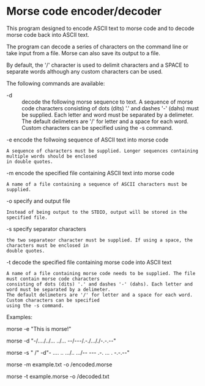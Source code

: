 # Morse code encoder/decoder

This program designed to encode ASCII text to morse code and to decode morse code back into ASCII text.

The program can decode a series of characters on the command line or take input from a file. Morse can also
save its output to a file.

By default, the '/' character is used to delimit characters and a SPACE to separate words although any
custom characters can be used.

The following commands are available:

<DL>
<DT>-d</DT><DD>decode the following morse sequence to text. A sequence of morse code characters consisting of dots (dits) '.' and dashes '-' (dahs) must be supplied. Each letter and word must be separated by a delimeter. The default delimeters are '/' for letter and a space for each word. Custom characters can be specified using the -s command.</DD>
</DL>

-e	encode the follwoing sequence of ASCII text into morse code

	A sequence of characters must be supplied. Longer sequences containing multiple words should be enclosed
    in double quotes.

-m	encode the specified file containing ASCII text into morse code

	A name of a file containing a sequence of ASCII characters must be supplied.

-o	specify and output file

	Instead of being output to the STDIO, output will be stored in the specified file.

-s	specify separator characters

	the two separateor character must be supplied. If using a space, the characters must be enclosed in
	double quotes.

-t	decode the specified file containing morse code into ASCII text

	A name of a file containing morse code needs to be supplied. The file must contain morse code characters
	consisting of dots (dits) '.' and dashes '-' (dahs). Each letter and word must be separated by a delimeter.
	The default delimeters are '/' for letter and a space for each word. Custom characters can be specified
	using the -s command.

Examples:

morse -e "This is morse!"

morse -d "-/..../../... ../... --/---/.-./..././-.-.--"

morse -s " /" -d"- .... .. .../.. .../-- --- .-. ... . -.-.--"

morse -m example.txt -o /encoded.morse

morse -t example.morse -o /decoded.txt




